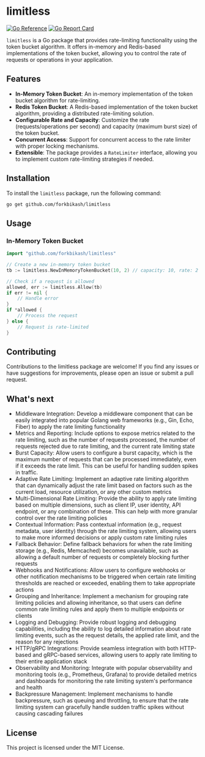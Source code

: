 # limitless

[![Go Reference](https://pkg.go.dev/badge/github.com/forkbikash/limitless.svg)](https://pkg.go.dev/github.com/forkbikash/limitless)
[![Go Report Card](https://goreportcard.com/badge/github.com/forkbikash/limitless)](https://goreportcard.com/report/github.com/forkbikash/limitless)

`limitless` is a Go package that provides rate-limiting functionality using the token bucket algorithm. It offers in-memory and Redis-based implementations of the token bucket, allowing you to control the rate of requests or operations in your application.

## Features

- **In-Memory Token Bucket**: An in-memory implementation of the token bucket algorithm for rate-limiting.
- **Redis Token Bucket**: A Redis-based implementation of the token bucket algorithm, providing a distributed rate-limiting solution.
- **Configurable Rate and Capacity**: Customize the rate (requests/operations per second) and capacity (maximum burst size) of the token bucket.
- **Concurrent Access**: Support for concurrent access to the rate limiter with proper locking mechanisms.
- **Extensible**: The package provides a `RateLimiter` interface, allowing you to implement custom rate-limiting strategies if needed.

## Installation

To install the `limitless` package, run the following command:

```bash
go get github.com/forkbikash/limitless
```

## Usage

### In-Memory Token Bucket

```go
import "github.com/forkbikash/limitless"

// Create a new in-memory token bucket
tb := limitless.NewInMemoryTokenBucket(10, 2) // capacity: 10, rate: 2 requests/second

// Check if a request is allowed
allowed, err := limitless.Allow(tb)
if err != nil {
    // Handle error
}
if *allowed {
    // Process the request
} else {
    // Request is rate-limited
}
```

## Contributing

Contributions to the limitless package are welcome! If you find any issues or have suggestions for improvements, please open an issue or submit a pull request.

## What's next

- Middleware Integration: Develop a middleware component that can be easily integrated into popular Golang web frameworks (e.g., Gin, Echo, Fiber) to apply the rate limiting functionality
- Metrics and Reporting: Include options to expose metrics related to the rate limiting, such as the number of requests processed, the number of requests rejected due to rate limiting, and the current rate limiting state
- Burst Capacity: Allow users to configure a burst capacity, which is the maximum number of requests that can be processed immediately, even if it exceeds the rate limit. This can be useful for handling sudden spikes in traffic.
- Adaptive Rate Limiting: Implement an adaptive rate limiting algorithm that can dynamically adjust the rate limit based on factors such as the current load, resource utilization, or any other custom metrics
- Multi-Dimensional Rate Limiting: Provide the ability to apply rate limiting based on multiple dimensions, such as client IP, user identity, API endpoint, or any combination of these. This can help with more granular control over the rate limiting policies
- Contextual Information: Pass contextual information (e.g., request metadata, user identity) through the rate limiting system, allowing users to make more informed decisions or apply custom rate limiting rules
- Fallback Behavior: Define fallback behaviors for when the rate limiting storage (e.g., Redis, Memcached) becomes unavailable, such as allowing a default number of requests or completely blocking further requests
- Webhooks and Notifications: Allow users to configure webhooks or other notification mechanisms to be triggered when certain rate limiting thresholds are reached or exceeded, enabling them to take appropriate actions
- Grouping and Inheritance: Implement a mechanism for grouping rate limiting policies and allowing inheritance, so that users can define common rate limiting rules and apply them to multiple endpoints or clients
- Logging and Debugging: Provide robust logging and debugging capabilities, including the ability to log detailed information about rate limiting events, such as the request details, the applied rate limit, and the reason for any rejections
- HTTP/gRPC Integrations: Provide seamless integration with both HTTP-based and gRPC-based services, allowing users to apply rate limiting to their entire application stack
- Observability and Monitoring: Integrate with popular observability and monitoring tools (e.g., Prometheus, Grafana) to provide detailed metrics and dashboards for monitoring the rate limiting system's performance and health
- Backpressure Management: Implement mechanisms to handle backpressure, such as queuing and throttling, to ensure that the rate limiting system can gracefully handle sudden traffic spikes without causing cascading failures

## License

This project is licensed under the MIT License.
